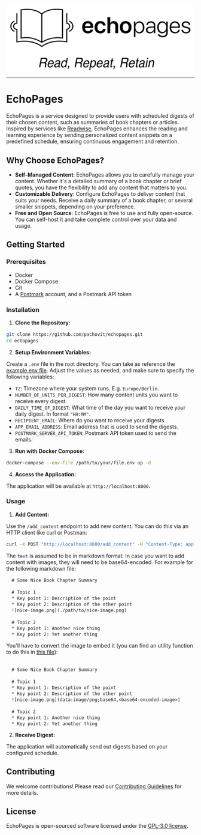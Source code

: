 <p align="center">
  <img src="https://github.com/pachovit/echopages/blob/main/.resources/logo_slogan.png" width="800"/>
</p>

---

# EchoPages

EchoPages is a service designed to provide users with scheduled digests of their chosen content, such as summaries of book chapters or articles. Inspired by services like [Readwise](https://readwise.io/), EchoPages enhances the reading and learning experience by sending personalized content snippets on a predefined schedule, ensuring continuous engagement and retention.

## Why Choose EchoPages?

- **Self-Managed Content**: EchoPages allows you to carefully manage your content. Whether it's a detailed summary of a book chapter or brief quotes, you have the flexibility to add any content that matters to you.
- **Customizable Delivery**: Configure EchoPages to deliver content that suits your needs. Receive a daily summary of a book chapter, or several smaller snippets, depending on your preference.
- **Free and Open Source**: EchoPages is free to use and fully open-source. You can self-host it and take complete control over your data and usage.

## Getting Started

### Prerequisites

- Docker
- Docker Compose
- Git
- A [Postmark](https://postmarkapp.com/) account, and a Postmark API token

### Installation

1. **Clone the Repository:**

  ```sh
  git clone https://github.com/pachovit/echopages.git
  cd echopages
  ```

2. **Setup Environment Variables:**

  Create a `.env` file in the root directory. You can take as reference the [example env file](example.env). Adjust the values as needed, and make sure to specify the following variables:

  - `TZ`: Timezone where your system runs. E.g. `Europe/Berlin`.
  - `NUMBER_OF_UNITS_PER_DIGEST`: How many content units you want to receive every digest.
  - `DAILY_TIME_OF_DIGEST`: What time of the day you want to receive your daily digest. In format `"HH:MM"`.
  - `RECIPIENT_EMAIL`: Where do you want to receive your digests.
  - `APP_EMAIL_ADDRESS`: Email address that is used to send the digests.
  - `POSTMARK_SERVER_API_TOKEN`: Postmark API token used to send the emails.

3. **Run with Docker Compose:**

  ```sh
  docker-compose --env-file /path/to/your/file.env up -d
  ```

4. **Access the Application:**

  The application will be available at `http://localhost:8000`.

### Usage

1. **Add Content:**

  Use the `/add_content` endpoint to add new content. You can do this via an HTTP client like curl or Postman:

  ```sh
  curl -X POST "http://localhost:8000/add_content" -H "Content-Type: application/json" -d '{"source": "Book Name", "author": "One Author", "location": "Chapter 1", "text": "some long markdown summary"}'
  ```

  The `text` is assumed to be in markdown format. In case you want to add content with images, they will need to be base64-encoded. For example for the following markdown file:

  ```
    # Some Nice Book Chapter Summary
    
    # Topic 1
    * Key point 1: Description of the point
    * Key point 2: Description of the other point
    ![nice-image.png](./path/to/nice-image.png)
    
    # Topic 2
    * Key point 1: Another nice thing
    * Key point 2: Yet another thing
  ```

  You'll have to convert the image to embed it (you can find an utility function to do this in [this file](utils/markdown_processing.py)):
  ```
  
    # Some Nice Book Chapter Summary
    
    # Topic 1
    * Key point 1: Description of the point
    * Key point 2: Description of the other point
    ![nice-image.png](data:image/png;base64,<base64-encoded-image>)
    
    # Topic 2
    * Key point 1: Another nice thing
    * Key point 2: Yet another thing
  ```
  
2. **Receive Digest:**

  The application will automatically send out digests based on your configured schedule.

## Contributing

We welcome contributions! Please read our [Contributing Guidelines](CONTRIBUTING.md) for more details.

## License

EchoPages is open-sourced software licensed under the [GPL-3.0 license](LICENSE).